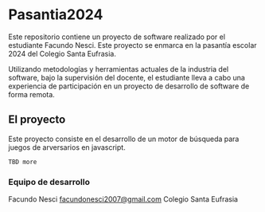 # Pasantia2024
Este repositorio contiene un proyecto de software realizado por el estudiante Facundo Nesci. Este proyecto se enmarca en la pasantía escolar 2024 del Colegio Santa Eufrasia.

Utilizando metodologías y herramientas actuales de la industria del software, bajo la supervisión del docente, el estudiante lleva a cabo una experiencia de participación en un proyecto de desarrollo de software de forma remota.

## El proyecto

Este proyecto consiste en el desarrollo de un motor de búsqueda para juegos de arversarios en javascript.
    
    TBD more

### Equipo de desarrollo
Facundo Nesci
facundonesci2007@gmail.com
Colegio Santa Eufrasia

